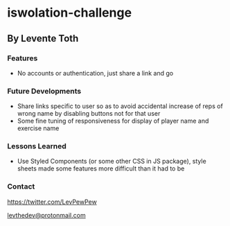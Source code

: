 # iswolation-challenge

## By Levente Toth

### Features

- No accounts or authentication, just share a link and go

### Future Developments

- Share links specific to user so as to avoid accidental increase of reps of wrong name by disabling buttons not for that user
- Some fine tuning of responsiveness for display of player name and exercise name

### Lessons Learned

- Use Styled Components (or some other CSS in JS package), style sheets made some features more difficult than it had to be

### Contact

https://twitter.com/LevPewPew

levthedev@protonmail.com